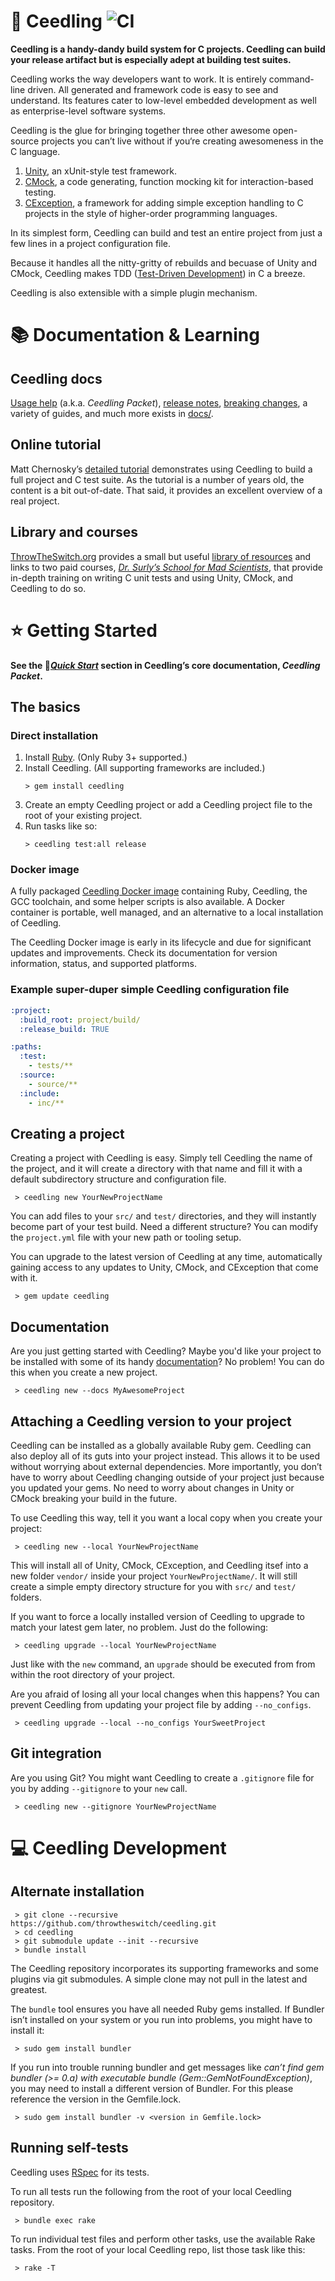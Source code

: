 # 🌱 Ceedling ![CI](https://github.com/ThrowTheSwitch/Ceedling/workflows/CI/badge.svg)

 **Ceedling is a handy-dandy build system for C projects. Ceedling can build your 
release artifact but is especially adept at building test suites.**

Ceedling works the way developers want to work. It is entirely command-line driven.
All generated and framework code is easy to see and understand. Its features
cater to low-level embedded development as well as enterprise-level software 
systems.

Ceedling is the glue for bringing together three other awesome open-source 
projects you can’t live without if you‘re creating awesomeness in the C language.

1. [Unity], an xUnit-style test framework.
1. [CMock], a code generating, function mocking kit for interaction-based testing.
1. [CException], a framework for adding simple exception handling to C projects
   in the style of higher-order programming languages.

In its simplest form, Ceedling can build and test an entire project from just a
few lines in a project configuration file.

Because it handles all the nitty-gritty of rebuilds and becuase of Unity and CMock,
Ceedling makes TDD ([Test-Driven Development][tdd]) in C a breeze.

Ceedling is also extensible with a simple plugin mechanism.

[Unity]: https://github.com/throwtheswitch/unity
[CMock]: https://github.com/throwtheswitch/cmock
[CException]: https://github.com/throwtheswitch/cexception
[tdd]: http://en.wikipedia.org/wiki/Test-driven_development

# 📚 Documentation & Learning

## Ceedling docs

[Usage help][ceedling-packet] (a.k.a. _Ceedling Packet_), [release notes][release-notes], [breaking changes][breaking-changes], a variety of guides, and much more exists in [docs/](docs/).

## Online tutorial

Matt Chernosky’s [detailed tutorial][tutorial] demonstrates using Ceedling to build a full project and C test suite. As the tutorial is a number of years old, the content is a bit out-of-date. That said, it provides an excellent overview of a real project.

## Library and courses

[ThrowTheSwitch.org][TTS] provides a small but useful [library of resources][library] and links to two paid courses, _[Dr. Surly’s School for Mad Scientists][courses]_, that provide in-depth training on writing C unit tests and using Unity, CMock, and Ceedling to do so. 

[ceedling-packet]: docs/CeedlingPacket.md
[release-notes]: docs/ReleaseNotes.md
[breaking-changes]: docs/BreakingChanges.md
[TTS]: https://throwtheswitch.org
[tutorial]: http://www.electronvector.com/blog/add-unit-tests-to-your-current-project-with-ceedling
[library]: http://www.throwtheswitch.org/library
[courses]: http://www.throwtheswitch.org/dr-surlys-school

# ⭐️ Getting Started

**See the 👀_[Quick Start](docs/CeedlingPacket.md#quick-start)_ section in Ceedling’s core documentation, _Ceedling Packet_.**

## The basics

### Direct installation

1. Install [Ruby]. (Only Ruby 3+ supported.)
1. Install Ceedling. (All supporting frameworks are included.)
   ```shell
   > gem install ceedling
   ```
1. Create an empty Ceedling project or add a Ceedling project file to
   the root of your existing project.
1. Run tasks like so:
   ```shell
   > ceedling test:all release
   ```

### Docker image

A fully packaged [Ceedling Docker image][docker-image] containing Ruby, Ceedling, the GCC toolchain, and some helper scripts is also available. A Docker container is portable, well managed, and an alternative to a local installation of Ceedling.

The Ceedling Docker image is early in its lifecycle and due for significant updates and improvements. Check its documentation for version information, status, and supported platforms.

[docker-image]: https://hub.docker.com/r/throwtheswitch/madsciencelab


### Example super-duper simple Ceedling configuration file

```yaml
:project:
  :build_root: project/build/
  :release_build: TRUE

:paths:
  :test:
    - tests/**
  :source:
    - source/**
  :include:
    - inc/**
```

[Ruby]: https://www.ruby-lang.org/

## Creating a project

Creating a project with Ceedling is easy. Simply tell Ceedling the
name of the project, and it will create a directory with that name
and fill it with a default subdirectory structure and configuration 
file.

```shell
 > ceedling new YourNewProjectName
```

You can add files to your `src/` and `test/` directories, and they will
instantly become part of your test build. Need a different structure?
You can modify the `project.yml` file with your new path or tooling 
setup.

You can upgrade to the latest version of Ceedling at any time,
automatically gaining access to any updates to Unity, CMock, and 
CException that come with it.

```shell
 > gem update ceedling
```

## Documentation

Are you just getting started with Ceedling? Maybe you'd like your
project to be installed with some of its handy [documentation](docs/)? 
No problem! You can do this when you create a new project.

```shell
 > ceedling new --docs MyAwesomeProject
```

## Attaching a Ceedling version to your project

Ceedling can be installed as a globally available Ruby gem. Ceedling can 
also deploy all of its guts into your project instead. This allows it to 
be used without worrying about external dependencies. More importantly, 
you don’t have to worry about Ceedling changing outside of your project 
just because you updated your gems. No need to worry about changes in 
Unity or CMock breaking your build in the future.

To use Ceedling this way, tell it you want a local copy when you create
your project:

```shell
 > ceedling new --local YourNewProjectName
```

This will install all of Unity, CMock, CException, and Ceedling itsef 
into a new folder `vendor/` inside your project `YourNewProjectName/`.
It will still create a simple empty directory structure for you with
`src/` and `test/` folders.

If you want to force a locally installed version of Ceedling to upgrade
to match your latest gem later, no problem. Just do the following:

```shell
 > ceedling upgrade --local YourNewProjectName
```

Just like with the `new` command, an `upgrade` should be executed from 
from within the root directory of your project.

Are you afraid of losing all your local changes when this happens? You 
can prevent Ceedling from updating your project file by adding 
`--no_configs`.

```shell
 > ceedling upgrade --local --no_configs YourSweetProject
```

## Git integration

Are you using Git? You might want Ceedling to create a `.gitignore` 
file for you by adding `--gitignore` to your `new` call.

```shell
 > ceedling new --gitignore YourNewProjectName
```

# 💻 Ceedling Development

## Alternate installation

```shell
 > git clone --recursive https://github.com/throwtheswitch/ceedling.git
 > cd ceedling
 > git submodule update --init --recursive
 > bundle install
```

The Ceedling repository incorporates its supporting frameworks and some
plugins via git submodules. A simple clone may not pull in the latest
and greatest.

The `bundle` tool ensures you have all needed Ruby gems installed. If 
Bundler isn’t installed on your system or you run into problems, you 
might have to install it:

```shell
 > sudo gem install bundler
```

If you run into trouble running bundler and get messages like _can’t 
find gem bundler (>= 0.a) with executable bundle 
(Gem::GemNotFoundException)_, you may need to install a different 
version of Bundler. For this please reference the version in the 
Gemfile.lock.

```shell
 > sudo gem install bundler -v <version in Gemfile.lock>
```

## Running self-tests

Ceedling uses [RSpec] for its tests.

To run all tests run the following from the root of your local 
Ceedling repository.

```shell
 > bundle exec rake
```

To run individual test files and perform other tasks, use the 
available Rake tasks. From the root of your local Ceedling repo,
list those task like this:

```shell
 > rake -T
```

[RSpec]: https://rspec.info